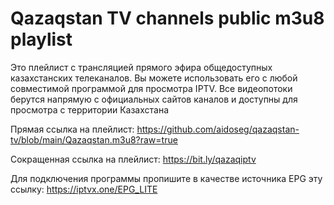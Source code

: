 # Qazaqstan TV channels public m3u8 playlist

Это плейлист с трансляцией прямого эфира общедоступных казахстанских телеканалов. Вы можете использовать его с любой совместимой программой для просмотра IPTV. Все видеопотоки берутся напрямую с официальных сайтов каналов и доступны для просмотра с территории Казахстана

Прямая ссылка на плейлист:
https://github.com/aidoseg/qazaqstan-tv/blob/main/Qazaqstan.m3u8?raw=true

Сокращенная ссылка на плейлист:
https://bit.ly/qazaqiptv

Для подключения программы пропишите в качестве источника EPG эту ссылку: 
https://iptvx.one/EPG_LITE
